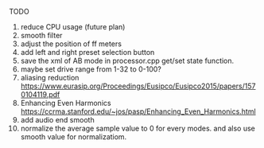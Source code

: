 TODO
1. reduce CPU usage (future plan)
2. smooth filter
3. adjust the position of ff meters
4. add left and right preset selection button
5. save the xml of AB mode in processor.cpp get/set state function.
6. maybe set drive range from 1-32 to 0-100?
7. aliasing reduction https://www.eurasip.org/Proceedings/Eusipco/Eusipco2015/papers/1570104119.pdf
8. Enhancing Even Harmonics
https://ccrma.stanford.edu/~jos/pasp/Enhancing_Even_Harmonics.html
9. add audio end smooth
10. normalize the average sample value to 0 for every modes. and also use smooth value for normalizatiom.
